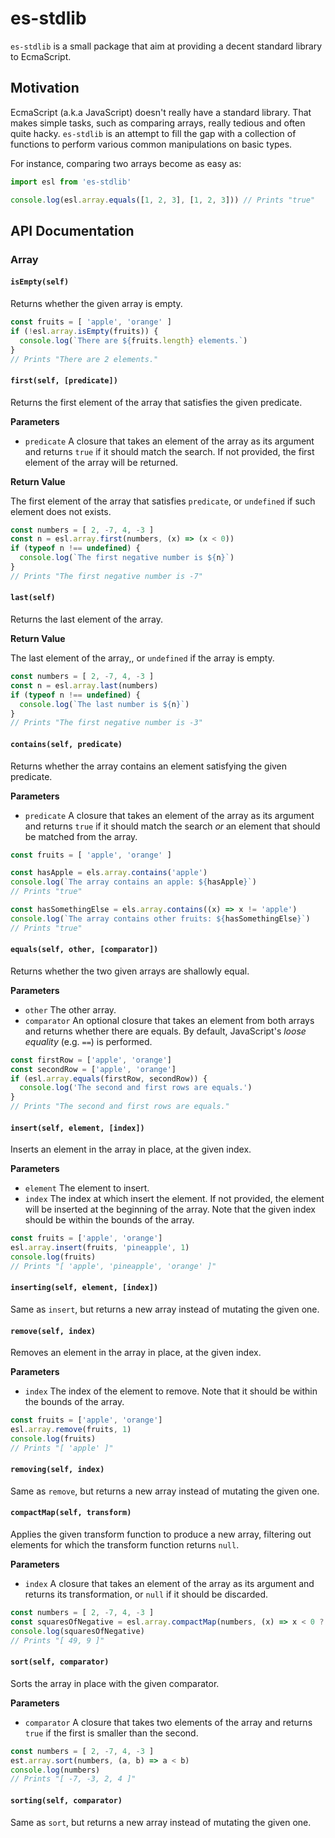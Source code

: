 # es-stdlib

`es-stdlib` is a small package that aim at providing a decent standard library to EcmaScript.

## Motivation

EcmaScript (a.k.a JavaScript) doesn't really have a standard library.
That makes simple tasks, such as comparing arrays, really tedious and often quite hacky.
`es-stdlib` is an attempt to fill the gap with a collection of functions
to perform various common manipulations on basic types.

For instance, comparing two arrays become as easy as:
```js
import esl from 'es-stdlib'

console.log(esl.array.equals([1, 2, 3], [1, 2, 3])) // Prints "true"
```

## API Documentation

### Array

#### `isEmpty(self)`

Returns whether the given array is empty.
```js
const fruits = [ 'apple', 'orange' ]
if (!esl.array.isEmpty(fruits)) {
  console.log(`There are ${fruits.length} elements.`)
}
// Prints "There are 2 elements."
```

#### `first(self, [predicate])`

Returns the first element of the array that satisfies the given predicate.

**Parameters**

* `predicate`
  A closure that takes an element of the array as its argument
  and returns `true` if it should match the search.
  If not provided, the first element of the array will be returned.

**Return Value**

The first element of the array that satisfies `predicate`,
or `undefined` if such element does not exists.

```js
const numbers = [ 2, -7, 4, -3 ]
const n = esl.array.first(numbers, (x) => (x < 0))
if (typeof n !== undefined) {
  console.log(`The first negative number is ${n}`)
}
// Prints "The first negative number is -7"
```

#### `last(self)`

Returns the last element of the array.

**Return Value**

The last element of the array,,
or `undefined` if the array is empty.

```js
const numbers = [ 2, -7, 4, -3 ]
const n = esl.array.last(numbers)
if (typeof n !== undefined) {
  console.log(`The last number is ${n}`)
}
// Prints "The first negative number is -3"
```

#### `contains(self, predicate)`

Returns whether the array contains an element satisfying the given predicate.

**Parameters**

* `predicate`
  A closure that takes an element of the array as its argument
  and returns `true` if it should match the search
  *or*
  an element that should be matched from the array.

```js
const fruits = [ 'apple', 'orange' ]

const hasApple = els.array.contains('apple')
console.log(`The array contains an apple: ${hasApple}`)
// Prints "true"

const hasSomethingElse = els.array.contains((x) => x != 'apple')
console.log(`The array contains other fruits: ${hasSomethingElse}`)
// Prints "true"
```

#### `equals(self, other, [comparator])`

Returns whether the two given arrays are shallowly equal.

**Parameters**

* `other`
  The other array.
* `comparator`
  An optional closure that takes an element from both arrays
  and returns whether there are equals.
  By default, JavaScript's *loose equality* (e.g. `==`) is performed.

```js
const firstRow = ['apple', 'orange']
const secondRow = ['apple', 'orange']
if (esl.array.equals(firstRow, secondRow)) {
  console.log('The second and first rows are equals.')
}
// Prints "The second and first rows are equals."
```

#### `insert(self, element, [index])`

Inserts an element in the array in place, at the given index.

**Parameters**

* `element`
  The element to insert.
* `index`
  The index at which insert the element.
  If not provided, the element will be inserted at the beginning of the array.
  Note that the given index should be within the bounds of the array.

```js
const fruits = ['apple', 'orange']
esl.array.insert(fruits, 'pineapple', 1)
console.log(fruits)
// Prints "[ 'apple', 'pineapple', 'orange' ]"
```

#### `inserting(self, element, [index])`

Same as `insert`, but returns a new array instead of mutating the given one.

#### `remove(self, index)`

Removes an element in the array in place, at the given index.

**Parameters**

* `index`
  The index of the element to remove.
  Note that it should be within the bounds of the array.

```js
const fruits = ['apple', 'orange']
esl.array.remove(fruits, 1)
console.log(fruits)
// Prints "[ 'apple' ]"
```

#### `removing(self, index)`

Same as `remove`, but returns a new array instead of mutating the given one.

#### `compactMap(self, transform)`

Applies the given transform function to produce a new array,
filtering out elements for which the transform function returns `null`.

**Parameters**

* `index`
  A closure that takes an element of the array as its argument and returns its transformation,
  or `null` if it should be discarded.

```js
const numbers = [ 2, -7, 4, -3 ]
const squaresOfNegative = esl.array.compactMap(numbers, (x) => x < 0 ? x * x : null)
console.log(squaresOfNegative)
// Prints "[ 49, 9 ]"
```

#### `sort(self, comparator)`

Sorts the array in place with the given comparator.

**Parameters**

* `comparator`
  A closure that takes two elements of the array
  and returns `true` if the first is smaller than the second.

```js
const numbers = [ 2, -7, 4, -3 ]
est.array.sort(numbers, (a, b) => a < b)
console.log(numbers)
// Prints "[ -7, -3, 2, 4 ]"
```

#### `sorting(self, comparator)`

Same as `sort`, but returns a new array instead of mutating the given one.
